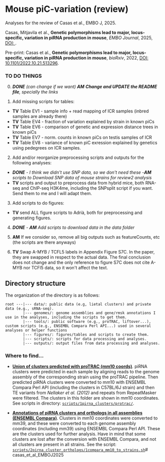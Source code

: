 # Mouse piC-variation (review)

Analyses for the review of Casas et al., EMBO J, 2025. 

Casas, Mitjavila et al., **Genetic polymorphisms lead to major, locus-specific, variation in piRNA production in mouse**, *EMBO Journal*, 2025, [DOI: ]().

Pre-print: Casas et al., **Genetic polymorphisms lead to major, locus-specific, variation in piRNA production in mouse**, *bioRxiv*, 2022, [DOI: 10.1101/2022.10.21.513296](https://doi.org/10.1101/2022.10.21.513296).

### TO DO THINGS

0. _**DONE** (can change if we want) **AM** **Change and UPDATE the README file**, specially the links_

1. Add missing scripts for tables:
  + **TV** Table EV1 - sample info + read mapping of ICR samples (inbred samples are already there)
  + **TV** Table EV4 - fraction of variation explained by strain in known piCs
  + **TV** Table EV6 - comparison of genetic and expression distance trees in known piCs
  + **TV** Table EV7 - norm. counts in known piCs on testis samples of ICR
  + **TV** Table EV8 - variance of known piC exression explained by genetics using pedegrees on ICR samples.

2. Add and/or reorganize preprocessing scripts and outputs for the following analyses: 
  + _**DONE** - I think we didn't use SNP data, so we don't need these -**AM** scripts to Download SNP data of mouse strains for review2 analysis_
  + **TV** scripts and output to preprocess data from hybrid mice, both RNA-seq and ChIP-seq H3K4me, including the SNPsplit script if you want. Send them to me and I will adapt them.

3. Add scripts to do figures:
  + **TV** send ALL figure scripts to Adrià, both for preprocessing and generating figures. 
  
4. _**DONE** - **AM** Add scripts to download data in the data folder_

5. **AM** If we consider so, remove all big outputs such as featureCounts, etc (the scripts are there anyways)

6. **TV** Swap A-MYB / TCFL5 labels in Appendix Figure S7C. In the paper, they are swapped in respect to the actual data. The final conclusion does not change and the only reference to figure S7C does not cite A-MYB nor TCFl5 data, so it won't affect the text.

## Directory structure

The organization of the directory is as follows:

```
root ---|--- data/: public data (e.g, lietal clusters) and private data (e.g., sRNA-seq).
        |--- genomes/: genome assemblies and gene/rmsk annotations I use in the analyses, including the scripts to get them.
        |--- tools/: public software (e.g., proTRAC, liftover...), custom scripts (e.g., ENSEMBL Compara Perl API...) used in several analyses or helper functions
        |--- figures/: figures/tables and scripts to create them.
        |--- scripts/: scripts for data processing and analyses.
        |--- outputs/: output files from data processing and analyses.
```

### Where to find...

* [**Union of clusters predicted with proTRAC (mm10 coords)**](https://github.com/amitjavilaventura/mouse-piRNA-variation__review/tree/main/output/01-pirna_clusters/protrac_clusters/protrac_merged). piRNA clusters were predicted in each sample by aligning reads to the genome assembly of the corresponding strain using the proTRAC pipeline. Then predicted piRNA clusters were converted to mm10 with ENSEMBL Compara Perl API (including the clusters in C57BL/6J strain) and then TE variants from *Nellaker et al. (2012)* and repeats from RepeatMasker were filtered. The clusters in this folder are shown in mm10 coordinates. See scripts in directory: [`scripts/1pirna_clusters/protrac/`](https://github.com/amitjavilaventura/mouse-piRNA-variation__review/tree/main/scripts/1pirna_clusters/protrac).

* [**Annotations of piRNA clusters and orthologs in all assemblies (ENSEMBL Compara)**](https://github.com/amitjavilaventura/mouse-piRNA-variation__review/tree/main/output/02-pirna_clusters_orthologs). Clusters in mm10 coordinates were converted to mm39, and these were converted to each genome assembly coordinates (including mm39) using ENSEMBL Compara Perl API. These are the clusters used for further analysis. Have in mind that some clusters are lost after the conversion with ENSEMBL Compara, and not all clusters are present in all strains. See the script: [`scripts/2pirna_cluster_orthologs/1compara_mm10_to_strains.sh`](https://github.com/amitjavilaventura/mouse-piRNA-variation__review/blob/main/scripts/2pirna_cluster_orthologs/1compara_mm10_to_strains.sh)# casas_et_al_EMBOJ2025
